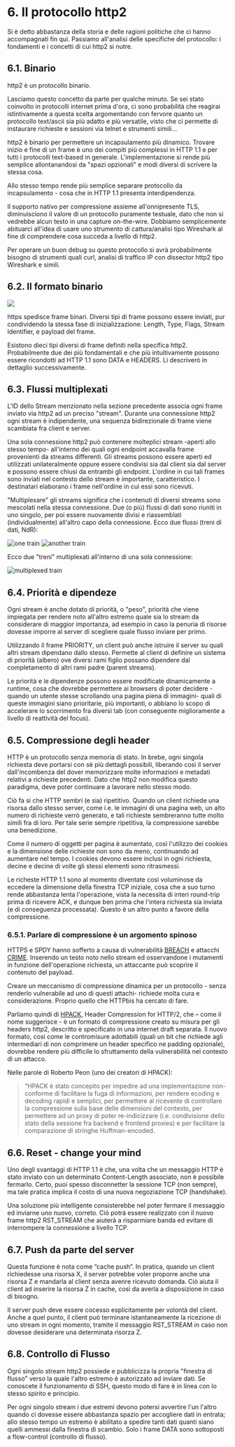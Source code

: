 # 6. Il protocollo http2

Si è detto abbastanza della storia e delle ragioni politiche che ci hanno accompagnati fin qui. Passiamo all'analisi delle specifiche del protocollo: i fondamenti e i concetti di cui http2 si nutre.

## 6.1. Binario

http2 è un protocollo binario.

Lasciamo questo concetto da parte per qualche minuto. Se sei stato coinvolto in protocolli internet prima d'ora, ci sono probabilità che reagirai istintivamente a questa scelta argomentando con fervore quanto un protocollo text/ascii sia più adatto e più versatile, visto che ci permette di instaurare richieste e sessioni via telnet e strumenti simili...

http2 è binario per permettere un incapsulamento più dinamico. Trovare inizio e fine di un frame è uno dei compiti più complessi in HTTP 1.1 e per tutti i protocolli text-based in generale. L'implementazione si rende più semplice allontanandosi da "spazi opzionali" e modi diversi di scrivere la stessa cosa.

Allo stesso tempo rende più semplice separare protocollo da incapsulamento - cosa che in HTTP 1.1 presenta interdipendenza.

Il supporto nativo per compressione assieme all'onnipresente TLS, diminuisciono il valore di un protocollo puramente testuale, dato che non si vedrebbe alcun testo in una capture on-the-wire. Dobbiamo semplicemente abituarci all'idea di usare uno strumento di cattura/analisi tipo Wireshark al fine di comprendere cosa succeda a livello di http2.

Per operare un buon debug su questo protocollo si avrà probabilmente bisogno di strumenti quali curl, analisi di traffico IP con dissector http2 tipo Wireshark e simili.

## 6.2. Il formato binario

![](https://raw.githubusercontent.com/bagder/http2-explained/master/images/frame-layout.png)

https spedisce frame binari. Diversi tipi di frame possono essere inviati, pur condividendo la stessa fase di inizializzazione: Length, Type, Flags, Stream Identifier, e payload del frame.

Esistono dieci tipi diversi di frame definiti nella specifica http2. Probabilmente due dei più fondamentali e che più intuitivamente possono essere ricondotti ad HTTP 1.1 sono DATA e HEADERS. Li descriverò in dettaglio successivamente.

## 6.3. Flussi multiplexati

L'ID dello Stream menzionato nella sezione precedente associa ogni frame inviato via http2 ad un preciso "stream". Durante una connessione http2 ogni stream è indipendente, una sequenza bidirezionale di frame viene scambiata fra client e server.

Una sola connessione http2 può contenere molteplici stream -aperti allo stesso tempo- all'interno dei quali ogni endpoint accavalla frame provenienti da streams differenti. Gli streams possono essere aperti ed utilizzati unilateralmente oppure essere condivisi sia dal client sia dal server e possono essere chiusi da entrambi gli endpoint. L'ordine in cui tali frames sono inviati nel contesto dello stream è importante, caratteristico. I destinatari elaborano i frame nell'ordine in cui essi sono ricevuti.

"Multiplexare" gli streams significa che i contenuti di diversi streams sono mescolati nella stessa connessione. Due \(o più\) flussi di dati sono riuniti in uno singolo, per poi essere nuovamente divisi e riassemblati \(individualmente\) all'altro capo della connessione. Ecco due flussi \(treni di dati, NdR\):

![one train](https://raw.githubusercontent.com/bagder/http2-explained/master/images/train-justin.jpg) ![another train](https://raw.githubusercontent.com/bagder/http2-explained/master/images/train-ikea.jpg)

Ecco due "treni" multiplexati all'interno di una sola connessione:

![multiplexed train](https://raw.githubusercontent.com/bagder/http2-explained/master/images/train-multiplexed.jpg)

## 6.4. Priorità e dipendeze

Ogni stream è anche dotato di priorità, o "peso", priorità che viene impiegata per rendere noto all'altro estremo quale sia lo stream da considerare di maggior importanza, ad esempio in caso la penuria di risorse dovesse imporre al server di scegliere quale flusso inviare per primo.

Utilizzando il frame PRIORITY, un client può anche istruire il server su quali altri stream dipendano dallo stesso. Permette al client di definire un sistema di priorità \(albero\) ove diversi rami figlio possano dipendere dal completamento di altri rami padre \(parent streams\).

Le priorità e le dipendenze possono essere modificate dinamicamente a runtime, cosa che dovrebbe permettere ai browsers di poter decidere -quando un utente stesse scrollando una pagina piena di immagini- quali di queste immagini siano prioritarie, più importanti, o abbiano lo scopo di accelerare lo scorrimento fra diversi tab \(con conseguente miglioramente a livello di reattività del focus\).

## 6.5. Compressione degli header

HTTP è un protocollo senza memoria di stato. In brebe, ogni singola richiesta deve portarsi con sè più dettagli possibili, liberando così il server dall'incombenza del dover memorizzare molte informazioni e metadati relativi a richieste precedenti. Dato che http2 non modifica questo paradigma, deve poter continuare a lavorare nello stesso modo.

Ciò fa si che HTTP sembri \(e sia\) ripetitivo. Quando un client richiede una risorsa dallo stesso server, come i.e. le immagini di una pagina web, un alto numero di richieste verrò generato, e tali richieste sembreranno tutte molto simili fra di loro. Per tale serie sempre ripetitiva, la compressione sarebbe una benedizione.

Come il numero di oggetti per pagina è aumentato, così l'utilizzo dei cookies e la dimensione delle richieste non sono da meno, continuando ad aumentare nel tempo. I cookies devono essere inclusi in ogni richiesta, decine e decine di volte gli stessi elementi sono ritrasmessi.

Le richeste HTTP 1.1 sono al momento diventate così voluminose da eccedere la dimensione della finestra TCP iniziale, cosa che a suo turno rende abbastanza lenta l'operazione, vista la necessita di interi round-trip prima di ricevere ACK, e dunque ben prima che l'intera richiesta sia inviata \(e di conseguenza processata\). Questo è un altro punto a favore della compressione.

### 6.5.1. Parlare di compressione è un argomento spinoso

HTTPS e SPDY hanno sofferto a causa di vulnerabilità [BREACH](https://en.wikipedia.org/wiki/BREACH_%28security_exploit%29) e attacchi [CRIME](https://en.wikipedia.org/wiki/CRIME). Inserendo un testo noto nello stream ed osservandone i mutamenti in funzione dell'operazione richiesta, un attaccante può scoprire il contenuto del payload.

Creare un meccanismo di compressione dinamica per un protocollo - senza renderlo vulnerabile ad uno di questi attachi- richiede molta cura e considerazione. Proprio quello che HTTPbis ha cercato di fare.

Parliamo quindi di [HPACK](https://www.rfc-editor.org/rfc/rfc7541.txt), Header Compression for HTTP/2, che – come il nome suggerisce - è un formato di compressione creato su misura per gli headers http2, descritto e specificato in una internet draft separata. Il nuovo formato, cosi come le contromisure adottabili \(quali un bit che richiede agli intermediari di non comprimere un header specifico ne padding opzionale\), dovrebbe rendere più difficile lo sfruttamento della vulnerabilità nel contesto di un attacco.

Nelle parole di Roberto Peon \(uno dei creatori di HPACK\):

> “HPACK è stato concepito per impedire ad una implementazione non-conforme di facilitare la fuga di informazioni, per rendere ecoding e decoding rapidi e semplici, per permettere al ricevente di controllare la compressione sulla base delle dimensioni del contesto, per permettere ad un proxy di poter re-indicizzare \(i.e. condivisione dello stato della sessione fra backend e frontend proxies\) e per facilitare la comparazione di stringhe Huffman-encoded.

## 6.6. Reset - change your mind

Uno degli svantaggi di HTTP 1.1 è che, una volta che un messaggio HTTP è stato inviato con un determinato Content-Length associato, non è possibile fermarlo. Certo, puoi spesso disconnetter la sessione TCP \(non sempre\), ma tale pratica implica il costo di una nuova negoziazione TCP \(handshake\).

Una soluzione più intelligente consisterebbe nel poter fermare il messaggio ed inviarne uno nuovo, correto. Ciò potrà essere realizzato con il nuovo frame http2 RST\_STREAM che aiuterà a risparmiare banda ed evitare di interrompere la connessione a livello TCP.

## 6.7. Push da parte del server

Questa funzione è nota come “cache push”. In pratica, quando un client richiedesse una risorsa X, il server potrebbe voler proporre anche una risorsa Z e mandarla al client senza avenre ricevuto domanda. Ciò aiuta il client ad inserire la risorsa Z in cache, così da averla a disposizione in caso di bisogno.

Il server push deve essere cocesso esplicitamente per volontà del client. Anche a quel punto, il client può terminare istantaneamente la ricezione di uno stream in ogni momento, tramite il messaggio RST\_STREAM in caso non dovesse desiderare una determinata risorza Z.

## 6.8. Controllo di Flusso

Ogni singolo stream http2 possiede e pubblicizza la propria "finestra di flusso" verso la quale l'altro estremo è autorizzato ad inviare dati. Se conoscete il funzionamento di SSH, questo modo di fare è in linea con lo stesso spirito e principio.

Per ogni singolo stream i due estremi devono potersi avvertire l'un l'altro quando ci dovesse essere abbastanza spazio per accogliere dati in entrata; allo stesso tempo un estremo è abilitato a spedire tanti dati quanti siano quelli ammessi dalla finestra di scambio. Solo i frame DATA sono sottoposti a flow-control \(controllo di flusso\).

